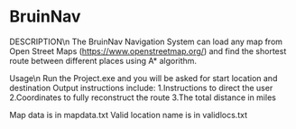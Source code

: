 # BruinNav

DESCRIPTION\n
The BruinNav Navigation System can load any map from Open Street Maps (https://www.openstreetmap.org/) and find the shortest route between different places using A* algorithm. 

Usage\n
Run the Project.exe and you will be asked for start location and destination
Output instructions include: 
1.Instructions to direct the user 
2.Coordinates to fully reconstruct the route 
3.The total distance in miles


Map data is in mapdata.txt
Valid location name is in validlocs.txt


